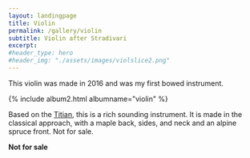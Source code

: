 ```yaml
---
layout: landingpage
title: Violin
permalink: /gallery/violin
subtitle: Violin after Stradivari
excerpt: 
#header_type: hero
#header_img: "./assets/images/violslice2.png"
---
```


This violin was made in 2016 and was my first bowed instrument. 

{% include album2.html albumname="violin" %}


Based on the [Titian](https://tarisio.com/cozio-archive/property/?ID=41393), this is a rich sounding instrument. It is made in the classical approach, with a maple back, sides, and neck and an alpine spruce front. Not for sale.

**Not for sale**